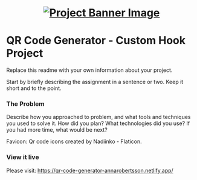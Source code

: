 <h1 align="center">
  <a href="">
    <img src="/src/assets/custom-hooks.svg" alt="Project Banner Image">
  </a>
</h1>

# QR Code Generator - Custom Hook Project

Replace this readme with your own information about your project.

Start by briefly describing the assignment in a sentence or two. Keep it short and to the point.

### The Problem

Describe how you approached to problem, and what tools and techniques you used to solve it. How did you plan? What technologies did you use? If you had more time, what would be next?

Favicon: Qr code icons created by Nadiinko - Flaticon.

### View it live

Please visit: https://qr-code-generator-annarobertsson.netlify.app/

